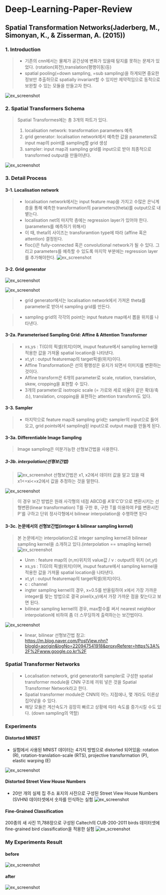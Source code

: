 # Deep-Learning-Paper-Review
## Spatial Transformation Networks(Jaderberg, M., Simonyan, K., & Zisserman, A. (2015))

### 1. Introduction
> * 기존의 cnn에서는 물체가 공간상에 변화가 있을때 탐지를 못하는 문제가 있었다. (rotation(회전),translation(평행이동)등)
> * spatial pooling(=down sampling, =sub sampling)을 하게되면 중요한 정보만 추출하므로 spatially invariant할 수 있지만 제약적임으로 동적으로 보완할 수 있는 모듈을 만들고자 한다.

![ex_screenshot](https://jamiekang.github.io/media/2017-05-27-spatial-transformer-networks-ex1.png)


### 2. Spatial Transformers Schema

> Spatial Transformes에는 총 3개의 파트가 있다.
> 1. localisation network: transformation parameters 예측
> 2. grid generator: localisation network에서 예측한 값을 parameters로 input map의 point를 sampling할 grid 생성
> 3. sampler: input map과 sampling grid를 input으로 받아 최종적으로 transformed output을 만들어낸다.

![ex_screenshot](https://jamiekang.github.io/media/2017-05-27-spatial-transformer-networks-fig2.png)


### 3. Detail Process

#### 3-1. Localisation network
> * localisation network에서는 input feature map을 가지고 수많은 은닉계층을 통해 예측한 transformation의 parameters(theta)를 output으로 내뱉는다.
> * localisation net의 마지막 층에는 regression layer가 있어야 한다. (parameters를 예측하기 위해서)
> * 이 때, theta의 사이즈는 transforamtion type에 따라 (affine 혹은 attention) 결정된다.
> * floc()은 fully-connected 혹은 convolutional network가 될 수 있다. 그리고 parameters를 예측할 수 있도록 마지막 부분에는 regression layer를 추가해야한다.
![ex_screenshot](http://acm.ee.ccu.edu.tw:2017/Image%20of%20Paper/Figure%202.jpg)


#### 3-2. Grid generator
![ex_screenshot](https://camo.githubusercontent.com/bb81d6267f2123d59979453526d958a58899bb4f/687474703a2f2f692e696d6775722e636f6d2f4578474456756c2e706e67)

![ex_screenshot](https://tang.su/images/paper-notes/Spatial-Transformer-Networks/pic1.png)
> * grid generator에서는 localisation network에서 가져온 theta를 parameter로 받아서 sampling grid를 만든다. 

> * sampling grid의 각각의 point는 input feature map에서 뽑을 위치를 나타낸다. 


#### 3-2a. Parameterised Sampling Grid: Affine & Attention Transformer

> * xs,ys : T(G)의 픽셀(위치)이며, inuput feature에서 sampling kernel을 적용한 값을 가져올 spatial location을 나타낸다.
> * xt,yt : output featuremap의 target픽셀(위치)이다.
> * Affine Transformation은 선의 평행성은 유지가 되면서 이미지를 변환하는 것이다.
> * Affine transform은 6개의 parameter로 scale, rotation, translation, skew, cropping을 표현할 수 있다.
> * 3개의 parameter로 isotropic scale (= 가로와 세로 비율이 같은 확대/축소), translation, cropping을 표현하는 attention transform도 있다.

#### 3-3. Sampler 
> * 마지막으로 feature map과 sampling grid는 sampler의 input으로 들어오고, grid points에서 sampling된 input으로 output map을 만들게 된다.

#### 3-3a. Differentiable Image Sampling
> Image sampling은 미분가능한 선형보간법을 사용한다.

##### 3-3b. interpolation(선형보간법)
>![ex_screenshot](https://t1.daumcdn.net/cfile/tistory/2378C54C52D3842030)
> 선형보간법은 x1, x2에서 데이터 값을 알고 있을 때 x1<=xi<=x2에서 값을 추정하는 것을 말한다.

![ex_screenshot](https://t1.daumcdn.net/cfile/tistory/2222AF3552D3BFDB2A)

> 이 경우 보간 방법은 원래 사각형의 네점 ABCD를 A'B'C'D'으로 변환시키는 선형변환(linear transformation) T를 구한 후, 구한 T를 이용하여 P를 변환시킨 P'를 구하고 단위 정사각형에서 bilinear interpolation을 수행하면 된다

#### 3-3c. 논문에서의 선형보간법(integer & bilinear sampling kernel)
> 본 논문에서는 interpolation으로 integer sampling kernel과 bilinear sampling kernel을 소개하고 있다.(interpolation == smapling kernel)
![ex_screenshot](https://github.com/growingfuture/Deep-Learning-Paper-Review/blob/master/formula.PNG?raw=true)


> * Unm : feature map의 (n,m)위치의 value값 / v : output의 위치 (xt,yt)
> * xs,ys : T(G)의 픽셀(위치)이며, inuput feature에서 sampling kernel을 적용한 값을 가져올 spatial location을 나타낸다.
> * xt,yt : output featuremap의 target픽셀(위치)이다.
> * c : channel
> * ingter sampling kernel의 경우, x+0.5를 반올림하여 x에서 가장 가까운 integer를 찾는 방법으로 결국 pixel(x,y)에서 가장 가까운 점을 찾는다고 보면 된다.
> * bilinear sampling kernel의 경우, max함수를 써서 nearest neighbor interpolation에 비하여 좀 더 스무딩하게 출력하는는 보간법이다.

![ex_screenshot](https://jamiekang.github.io/media/2017-05-27-spatial-transformer-networks-interpolation.jpg)

> * linear, bilinear 선형보간법 참고: https://m.blog.naver.com/PostView.nhn?blogId=aorigin&logNo=220947541918&proxyReferer=https%3A%2F%2Fwww.google.co.kr%2F


### Spatial Transformer Networks
> * Localisation network, grid generator와 sampler로 구성한 spatial transformer module을 CNN 구조에 끼워 넣은 것을 Spatial Transformer Network라고 한다.
> * Spatial transformer module은 CNN의 어느 지점에나, 몇 개라도 이론상 집어넣을 수 있다. 
> * 해당 모듈은 계산속도가 굉장히 빠르고 상황에 따라 속도를 증가시킬 수도 있다. (down sampling의 역할)




### Experiments
>
#### Distorted MNIST
* 실험에서 사용된 MNIST 데이터는 4가지 방법으로 distorted 되어있음: rotation (R), rotation-translation-scale (RTS), projective transformation (P), elastic warping (E)

![ex_screenshot](https://jamiekang.github.io/media/2017-05-27-spatial-transformer-networks-table1.png)

#### Distorted Street View House Numbers
* 20만 개의 실제 집 주소 표지의 사진으로 구성된 Street View House Numbers (SVHN) 데이터셋에서 숫자를 인식하는 실험
![ex_screenshot](https://jamiekang.github.io/media/2017-05-27-spatial-transformer-networks-table2.png)


#### Fine-Grained Classification
200종의 새 사진 11,788장으로 구성된 Caltech의 CUB-200-2011 birds 데이터셋에 fine-grained bird classification을 적용한 실험
![ex_screenshot](https://jamiekang.github.io/media/2017-05-27-spatial-transformer-networks-table3.png)


### My Experiments Result
#### before
![ex_screenshot](https://github.com/growingfuture/Deep-Learning-Paper-Review/blob/master/after.png?raw=true)

#### after
![ex_screenshot](https://github.com/growingfuture/Deep-Learning-Paper-Review/blob/master/before.png?raw=true)

